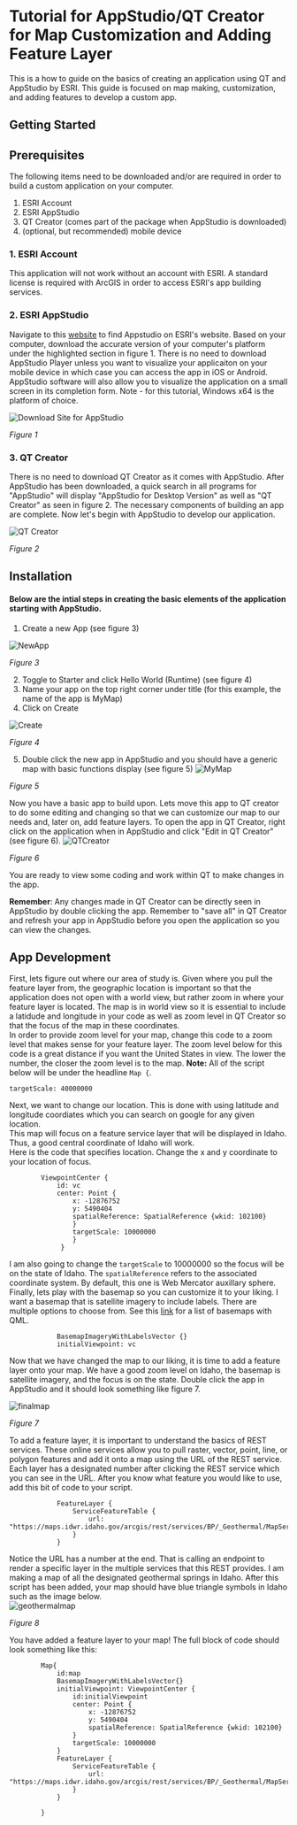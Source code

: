 # Tutorial for AppStudio/QT Creator for Map Customization and Adding Feature Layer
This is a how to guide on the basics of creating an application using QT and AppStudio by ESRI. This guide is focused on map making, customization, and adding features to develop a custom app.  
## Getting Started
## Prerequisites
The following items need to be downloaded and/or are required in order to build a custom application on your computer.
1. ESRI Account
2. ESRI AppStudio
3. QT Creator (comes part of the package when AppStudio is downloaded)
4. (optional, but recommended) mobile device

### 1. ESRI Account
This application will not work without an account with ESRI. A standard license is required with ArcGIS in order to access ESRI's app building services.

### 2. ESRI AppStudio
Navigate to this [website](https://doc.arcgis.com/en/appstudio/download/) to find Appstudio on ESRI's website. Based on your computer, download the accurate version of your computer's platform under the highlighted section in figure 1. There is no need to download AppStudio Player unless you want to visualize your applicaiton on your mobile device in which case you can access the app in iOS or Android. AppStudio software will also allow you to visualize the application on a small screen in its completion form. Note - for this tutorial, Windows x64 is the platform of choice. 

![Download Site for AppStudio](esriapp.PNG)

*Figure 1*

### 3. QT Creator
There is no need to download QT Creator as it comes with AppStudio. After AppStudio has been downloaded, a quick search in all programs for "AppStudio" will display "AppStudio for Desktop Version" as well as "QT Creator" as seen in figure 2. The necessary components of building an app are complete. Now let's begin with AppStudio to develop our application. 

![QT Creator](esriapp2.PNG)

*Figure 2*

## Installation
#### Below are the intial steps in creating the basic elements of the application starting with AppStudio. 
1. Create a new App (see figure 3)

![NewApp](esriapp3.PNG)

*Figure 3*

2. Toggle to Starter and click Hello World (Runtime) (see figure 4)
3. Name your app on the top right corner under title (for this example, the name of the app is MyMap)
4. Click on Create

![Create](esriapp4.PNG)

*Figure 4*

5. Double click the new app in AppStudio and you should have a generic map with basic functions display (see figure 5)
![MyMap](esriapp5.PNG)

*Figure 5*

Now you have a basic app to build upon. Lets move this app to QT creator to do some editing and changing so that we can customize our map to our needs and, later on, add feature layers.
To open the app in QT Creator, right click on the application when in AppStudio and click "Edit in QT Creator" (see figure 6).
![QTCreator](esriapp6.PNG)

*Figure 6*

You are ready to view some coding and work within QT to make changes in the app.

**Remember**: Any changes made in QT Creator can be directly seen in AppStudio by double clicking the app. Remember to "save all" in QT Creator and refresh your app in AppStudio before you open the application so you can view the changes. 

## App Development
First, lets figure out where our area of study is. Given where you pull the feature layer from, the geographic location is important so that the application does not open with a world view, but rather zoom in where your feature layer is located. The map is in world view so it is essential to include a latidude and longitude in your code as well as zoom level in QT Creator so that the focus of the map in these coordinates.  
In order to provide zoom level for your map, change this code to a zoom level that makes sense for your feature layer.  The zoom level below for this code is a great distance if you want the United States in view. The lower the number, the closer the zoom level is to the map. **Note:** All of the script below will be under the headline ``` Map { ```. 
```
targetScale: 40000000
```
Next, we want to change our location. This is done with using latitude and longitude coordiates which you can search on google for any given location.  
This map will focus on a feature service layer that will be displayed in Idaho. Thus, a good central coordinate of Idaho will work.  
Here is the code that specifies location. Change the x and y coordinate to your location of focus.  
```
        ViewpointCenter {
            id: vc
            center: Point {
                x: -12876752
                y: 5490404
                spatialReference: SpatialReference {wkid: 102100}
                }
                targetScale: 10000000
                }
             }
```

I am also going to change the `targetScale` to 10000000 so the focus will be on the state of Idaho. The `spatialReference` refers to the associated coordinate system. By default, this one is Web Mercator auxillary sphere.  
Finally, lets play with the basemap so you can customize it to your liking. I want a basemap that is satellite imagery to include labels. There are multiple options to choose from. See this [link](https://developers.arcgis.com/qt/latest/qml/api-reference/qml-esri-arcgisruntime-basemap.html) for a list of basemaps with QML.
```   Map {
            BasemapImageryWithLabelsVector {}
            initialViewpoint: vc
```
Now that we have changed the map to our liking, it is time to add a feature layer onto your map. We have a good zoom level on Idaho, the basemap is satellite imagery, and the focus is on the state. Double click the app in AppStudio and it should look something like figure 7.  

![finalmap](esriapp7.PNG)  

*Figure 7*  

To add a feature layer, it is important to understand the basics of REST services. These online services allow you to pull raster, vector, point, line, or polygon features and add it onto a map using the URL of the REST service. Each layer has a designated number after clicking the REST service which you can see in the URL. After you know what feature you would like to use, add this bit of code to your script. 
```
            FeatureLayer {
                ServiceFeatureTable {
                    url: "https://maps.idwr.idaho.gov/arcgis/rest/services/BP/_Geothermal/MapServer/1"
                }
            }
```
Notice the URL has a number at the end. That is calling an endpoint to render a specific layer in the multiple services that this REST provides. I am making a map of all the designated geothermal springs in Idaho. After this script has been added, your map should have blue triangle symbols in Idaho such as the image below.  
![geothermalmap](esriapp8.PNG)

*Figure 8*

You have added a feature layer to your map! The full block of code should look something like this:
```
        Map{
            id:map 
            BasemapImageryWithLabelsVector{}
            initialViewpoint: ViewpointCenter {
                id:initialViewpoint
                center: Point {
                    x: -12876752
                    y: 5490404
                    spatialReference: SpatialReference {wkid: 102100}
                }
                targetScale: 10000000
            }
            FeatureLayer {
                ServiceFeatureTable {
                    url: "https://maps.idwr.idaho.gov/arcgis/rest/services/BP/_Geothermal/MapServer/1"
                }
            }

        }
```
